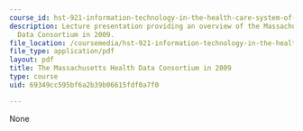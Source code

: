 ```yaml
---
course_id: hst-921-information-technology-in-the-health-care-system-of-the-future-spring-2009
description: Lecture presentation providing an overview of the Massachusetts Health
  Data Consortium in 2009.
file_location: /coursemedia/hst-921-information-technology-in-the-health-care-system-of-the-future-spring-2009/69349cc595bf6a2b39b06615fdf0a7f0_MITHST_921S09_lec02_schnei.pdf
file_type: application/pdf
layout: pdf
title: The Massachusetts Health Data Consortium in 2009
type: course
uid: 69349cc595bf6a2b39b06615fdf0a7f0

---
```

None
